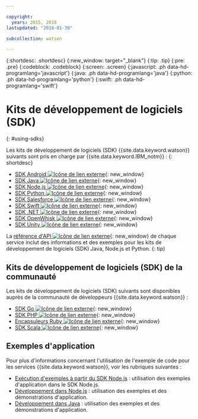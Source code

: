```yaml
---

copyright:
  years: 2015, 2018
lastupdated: "2018-01-30"

subcollection: watson

---
```


{:shortdesc: .shortdesc}
{:new_window: target="_blank"}
{:tip: .tip}
{:pre: .pre}
{:codeblock: .codeblock}
{:screen: .screen}
{:javascript: .ph data-hd-programlang='javascript'}
{:java: .ph data-hd-programlang='java'}
{:python: .ph data-hd-programlang='python'}
{:swift: .ph data-hd-programlang='swift'}

# Kits de développement de logiciels (SDK)
{: #using-sdks}

Les kits de développement de logiciels (SDK) {{site.data.keyword.watson}} suivants sont pris en charge par {{site.data.keyword.IBM_notm}} :
{: shortdesc}

* [SDK Android ![Icône de lien externe](../../icons/launch-glyph.svg "Icône de lien externe")](https://github.com/watson-developer-cloud/android-sdk){: new_window}
* [SDK Java ![Icône de lien externe](../../icons/launch-glyph.svg "Icône de lien externe")](https://github.com/watson-developer-cloud/java-sdk){: new_window}
* [SDK Node.js ![Icône de lien externe](../../icons/launch-glyph.svg "Icône de lien externe")](https://github.com/watson-developer-cloud/node-sdk){: new_window}
* [SDK Python ![Icône de lien externe](../../icons/launch-glyph.svg "Icône de lien externe")](https://github.com/watson-developer-cloud/python-sdk){: new_window}
* [SDK Salesforce ![Icône de lien externe](../../icons/launch-glyph.svg "Icône de lien externe")](https://github.com/watson-developer-cloud/salesforce-sdk){: new_window}
* [SDK Swift ![Icône de lien externe](../../icons/launch-glyph.svg "Icône de lien externe")](https://github.com/watson-developer-cloud/swift-sdk){: new_window}
* [SDK .NET ![Icône de lien externe](../../icons/launch-glyph.svg "Icône de lien externe")](https://github.com/watson-developer-cloud/dotnet-standard-sdk){: new_window}
* [SDK OpenWhisk ![Icône de lien externe](../../icons/launch-glyph.svg "Icône de lien externe")](https://github.com/watson-developer-cloud/openwhisk-sdk/){: new_window}
* [SDK Unity ![Icône de lien externe](../../icons/launch-glyph.svg "Icône de lien externe")](https://github.com/watson-developer-cloud/unity-sdk){: new_window}

La [référence d'API ![Icône de lien externe](../../icons/launch-glyph.svg "Icône de lien externe")](https://{DomainName}/developer/watson/documentation){: new_window} de chaque service inclut des informations et des exemples pour les kits de développement de logiciels (SDK) Java, Node.js et Python.
{: tip}

## Kits de développement de logiciels (SDK) de la communauté

Les kits de développement de logiciels (SDK) suivants sont disponibles auprès de la communauté de développeurs {{site.data.keyword.watson}} :

* [SDK Go ![Icône de lien externe](../../icons/launch-glyph.svg "Icône de lien externe")](https://github.com/liviosoares/go-watson-sdk){: new_window}
* [SDK PHP ![Icône de lien externe](../../icons/launch-glyph.svg "Icône de lien externe")](https://github.com/CognitiveBuild/WatsonPHPSDK){: new_window}
* [Encapsuleurs Ruby ![Icône de lien externe](../../icons/launch-glyph.svg "Icône de lien externe")](https://github.com/IcaliaLabs?utf8=%E2%9C%93&q=watson&type=&language=ruby){: new_window}
* [SDK Scala ![Icône de lien externe](../../icons/launch-glyph.svg "Icône de lien externe")](https://github.com/kane77/scala-sdk){: new_window}

## Exemples d'application

Pour plus d'informations concernant l'utilisation de l'exemple de code pour les services {{site.data.keyword.watson}}, voir les rubriques suivantes :

* [Exécution d'exemples à partir du SDK Node.js](/docs/services/watson/running-node-examples.html) : utilisation des exemples d'application dans le SDK Node.js.
* [Développement dans Node.js](/docs/services/watson/developing-nodejs.html) : utilisation des exemples et des démonstrations d'application.
* [Développement dans Java](/docs/services/watson/developing-java.html) : utilisation des exemples et des démonstrations d'application.
